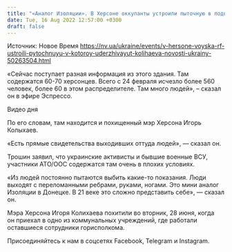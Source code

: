 ```yaml
---
title: "«Аналог Изоляции». В Херсоне оккупанты устроили пыточную в подвале, в ней содержат мэра Колыхаева — глава райсовета"
date: Tue, 16 Aug 2022 12:57:00 +0300
draft: false
---
```

Источник: Новое Время https://nv.ua/ukraine/events/v-hersone-voyska-rf-ustroili-pytochnuyu-v-kotoroy-uderzhivayut-kolihaeva-novosti-ukrainy-50263504.html


«Сейчас поступает разная информация из этого здания. Там содержатся 60-70 херсонцев. Всего с 24 февраля исчезло более 560 человек, более 60 в этом распределителе. Там много людей», – сказал он в эфире Эспрессо.

 Видео дня   

По его словам, там находится и похищенный мэр Херсона Игорь Колыхаев.

«Есть прямые свидетельства выходивших оттуда людей», — сказал он.

Трошин заявил, что украинские активисты и бывшие военные ВСУ, участники АТО/ООС содержатся там очень в плохих условиях.

«Из людей постоянно пытаются выбить какие-то показания. Люди выходят с переломанными ребрами, руками, ногами. Это мини аналог Изоляции в Донецке. В 21 веке это сложно представить себе», — сказал он.

Мэра Херсона Игоря Колихаева похитили во вторник, 28 июня, когда он приехал в одно из коммунальных учреждений, где работали оставшиеся сотрудники горисполкома.

Присоединяйтесь к нам в соцсетях Facebook, Telegram и Instagram.

